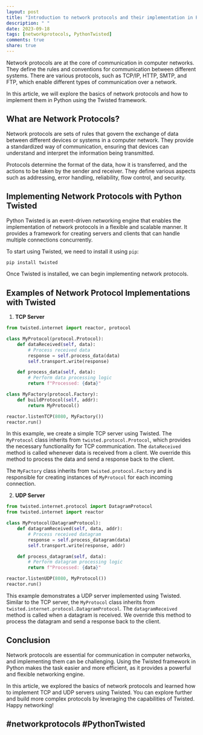```yaml
---
layout: post
title: "Introduction to network protocols and their implementation in Python Twisted"
description: " "
date: 2023-09-18
tags: [networkprotocols, PythonTwisted]
comments: true
share: true
---
```


Network protocols are at the core of communication in computer networks. They define the rules and conventions for communication between different systems. There are various protocols, such as TCP/IP, HTTP, SMTP, and FTP, which enable different types of communication over a network.

In this article, we will explore the basics of network protocols and how to implement them in Python using the Twisted framework.

## What are Network Protocols? 

Network protocols are sets of rules that govern the exchange of data between different devices or systems in a computer network. They provide a standardized way of communication, ensuring that devices can understand and interpret the information being transmitted.

Protocols determine the format of the data, how it is transferred, and the actions to be taken by the sender and receiver. They define various aspects such as addressing, error handling, reliability, flow control, and security.

## Implementing Network Protocols with Python Twisted

Python Twisted is an event-driven networking engine that enables the implementation of network protocols in a flexible and scalable manner. It provides a framework for creating servers and clients that can handle multiple connections concurrently.

To start using Twisted, we need to install it using `pip`:

```python
pip install twisted
```

Once Twisted is installed, we can begin implementing network protocols.

## Examples of Network Protocol Implementations with Twisted

1. **TCP Server**

```python
from twisted.internet import reactor, protocol

class MyProtocol(protocol.Protocol):
    def dataReceived(self, data):
        # Process received data
        response = self.process_data(data)
        self.transport.write(response)

    def process_data(self, data):
        # Perform data processing logic
        return f"Processed: {data}"

class MyFactory(protocol.Factory):
    def buildProtocol(self, addr):
        return MyProtocol()

reactor.listenTCP(8080, MyFactory())
reactor.run()
```

In this example, we create a simple TCP server using Twisted. The `MyProtocol` class inherits from `twisted.protocol.Protocol`, which provides the necessary functionality for TCP communication. The `dataReceived` method is called whenever data is received from a client. We override this method to process the data and send a response back to the client.

The `MyFactory` class inherits from `twisted.protocol.Factory` and is responsible for creating instances of `MyProtocol` for each incoming connection.

2. **UDP Server**

```python
from twisted.internet.protocol import DatagramProtocol
from twisted.internet import reactor

class MyProtocol(DatagramProtocol):
    def datagramReceived(self, data, addr):
        # Process received datagram
        response = self.process_datagram(data)
        self.transport.write(response, addr)

    def process_datagram(self, data):
        # Perform datagram processing logic
        return f"Processed: {data}"

reactor.listenUDP(8080, MyProtocol())
reactor.run()
```

This example demonstrates a UDP server implemented using Twisted. Similar to the TCP server, the `MyProtocol` class inherits from `twisted.internet.protocol.DatagramProtocol`. The `datagramReceived` method is called when a datagram is received. We override this method to process the datagram and send a response back to the client.

## Conclusion

Network protocols are essential for communication in computer networks, and implementing them can be challenging. Using the Twisted framework in Python makes the task easier and more efficient, as it provides a powerful and flexible networking engine.

In this article, we explored the basics of network protocols and learned how to implement TCP and UDP servers using Twisted. You can explore further and build more complex protocols by leveraging the capabilities of Twisted. Happy networking! 

## #networkprotocols #PythonTwisted